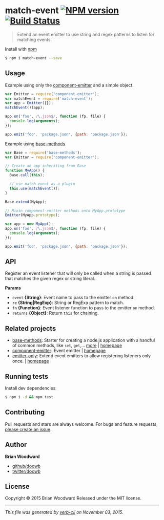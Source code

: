 # match-event [![NPM version](https://badge.fury.io/js/match-event.svg)](http://badge.fury.io/js/match-event)  [![Build Status](https://travis-ci.org/doowb/match-event.svg)](https://travis-ci.org/doowb/match-event)

> Extend an event emitter to use string and regex patterns to listen for matching events.

Install with [npm](https://www.npmjs.com/)

```sh
$ npm i match-event --save
```

## Usage

Example using only the [component-emitter](https://github.com/component/emitter) and a simple object.

```js
var Emitter = require('component-emitter');
var matchEvent = require('match-event');
var app = Emitter({});
matchEvent()(app);

app.on('foo', /\.json$/, function (fp, file) {
  console.log(arguments);
});

app.emit('foo', 'package.json', {path: 'package.json'});
```

Example using [base-methods](https://github.com/jonschlinkert/base-methods)

```js
var Base = require('base-methods');
var Emitter = require('component-emitter');

// Create an app inheriting from Base
function MyApp() {
  Base.call(this);

  // use match-event as a plugin
  this.use(matchEvent());
}

Base.extend(MyApp);

// Mixin component-emitter methods onto MyApp.prototype
Emitter(MyApp.prototype);

var app = new MyApp();
app.on('foo', /\.json$/, function (fp, file) {
  console.log(arguments);
});

app.emit('foo', 'package.json', {path: 'package.json'});
```

## API

Register an event listener that will only be called when a string is passed that matches the given regex or string literal.

**Params**

* `event` **{String}**: Event name to pass to the emitter `on` method.
* `re` **{String|RegExp}**: String or RegExp pattern to match.
* `fn` **{Function}**: Event listener function to pass to the emitter `on` method.
* `returns` **{Object}**: Return `this` for chaining.

## Related projects

* [base-methods](https://www.npmjs.com/package/base-methods): Starter for creating a node.js application with a handful of common methods, like `set`, `get`,… [more](https://www.npmjs.com/package/base-methods) | [homepage](https://github.com/jonschlinkert/base-methods)
* [component-emitter](https://www.npmjs.com/package/component-emitter): Event emitter | [homepage](https://github.com/component/emitter)
* [emitter-only](https://www.npmjs.com/package/emitter-only): Extend event emitters to allow registering listeners only once. | [homepage](https://github.com/doowb/emitter-only)

## Running tests

Install dev dependencies:

```sh
$ npm i -d && npm test
```

## Contributing

Pull requests and stars are always welcome. For bugs and feature requests, [please create an issue](https://github.com/doowb/match-event/issues/new).

## Author

**Brian Woodward**

+ [github/doowb](https://github.com/doowb)
+ [twitter/doowb](http://twitter.com/doowb)

## License

Copyright © 2015 Brian Woodward
Released under the MIT license.

***

_This file was generated by [verb-cli](https://github.com/assemble/verb-cli) on November 03, 2015._